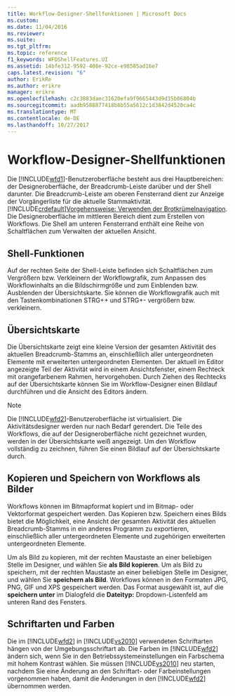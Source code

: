 ```yaml
---
title: Workflow-Designer-Shellfunktionen | Microsoft Docs
ms.custom: 
ms.date: 11/04/2016
ms.reviewer: 
ms.suite: 
ms.tgt_pltfrm: 
ms.topic: reference
f1_keywords: WFDShellFeatures.UI
ms.assetid: 14bfe312-9592-408e-92ce-e98585ad16e7
caps.latest.revision: "6"
author: ErikRe
ms.author: erikre
manager: erikre
ms.openlocfilehash: c2c3083daec31620efa9f9665443d9d35b06804b
ms.sourcegitcommit: aadb9588877418b8b55a5612c1d3842d4520ca4c
ms.translationtype: MT
ms.contentlocale: de-DE
ms.lasthandoff: 10/27/2017
---
```

# <a name="workflow-designer-shell-features"></a>Workflow-Designer-Shellfunktionen
Die [!INCLUDE[wfd1](../workflow-designer/includes/wfd1_md.md)]-Benutzeroberfläche besteht aus drei Hauptbereichen: der Designeroberfläche, der Breadcrumb-Leiste darüber und der Shell darunter. Die Breadcrumb-Leiste am oberen Fensterrand dient zur Anzeige der Vorgängerliste für die aktuelle Stammaktivität. [!INCLUDE[crdefault](../test/includes/crdefault_md.md)][Vorgehensweise: Verwenden der Brotkrümelnavigation](../workflow-designer/how-to-use-breadcrumb-navigation.md). Die Designeroberfläche im mittleren Bereich dient zum Erstellen von Workflows. Die Shell am unteren Fensterrand enthält eine Reihe von Schaltflächen zum Verwalten der aktuellen Ansicht.  
  
## <a name="shell-features"></a>Shell-Funktionen  
 Auf der rechten Seite der Shell-Leiste befinden sich Schaltflächen zum Vergrößern bzw. Verkleinern der Workflowgrafik, zum Anpassen des Workflowinhalts an die Bildschirmgröße und zum Einblenden bzw. Ausblenden der Übersichtskarte. Sie können die Workflowgrafik auch mit den Tastenkombinationen STRG++ und STRG+- vergrößern bzw. verkleinern.  
  
## <a name="overview-map"></a>Übersichtskarte  
 Die Übersichtskarte zeigt eine kleine Version der gesamten Aktivität des aktuellen Breadcrumb-Stamms an, einschließlich aller untergeordneten Elemente mit erweiterten untergeordneten Elementen. Der aktuell im Editor angezeigte Teil der Aktivität wird in einem Ansichtsfenster, einem Rechteck mit orangefarbenem Rahmen, hervorgehoben. Durch Ziehen des Rechtecks auf der Übersichtskarte können Sie im Workflow-Designer einen Bildlauf durchführen und die Ansicht des Editors ändern.  
  
> [!NOTE]
>  Die [!INCLUDE[wfd2](../workflow-designer/includes/wfd2_md.md)]-Benutzeroberfläche ist virtualisiert. Die Aktivitätsdesigner werden nur nach Bedarf gerendert. Die Teile des Workflows, die auf der Designeroberfläche nicht gezeichnet wurden, werden in der Übersichtskarte weiß angezeigt. Um den Workflow vollständig zu zeichnen, führen Sie einen Bildlauf auf der Übersichtskarte durch.  
  
## <a name="copying-or-saving-workflows-as-images"></a>Kopieren und Speichern von Workflows als Bilder  
 Workflows können im Bitmapformat kopiert und im Bitmap- oder Vektorformat gespeichert werden. Das Kopieren bzw. Speichern eines Bilds bietet die Möglichkeit, eine Ansicht der gesamten Aktivität des aktuellen Breadcrumb-Stamms in ein anderes Programm zu exportieren, einschließlich aller untergeordneten Elemente und zugehörigen erweiterten untergeordneten Elemente.  
  
 Um als Bild zu kopieren, mit der rechten Maustaste an einer beliebigen Stelle im Designer, und wählen Sie **als Bild kopieren**. Um als Bild zu speichern, mit der rechten Maustaste an einer beliebigen Stelle im Designer, und wählen Sie **speichern als Bild**. Workflows können in den Formaten JPG, PNG, GIF und XPS gespeichert werden. Das Format ausgewählt ist, auf die **speichern unter** im Dialogfeld die **Dateityp:** Dropdown-Listenfeld am unteren Rand des Fensters.  
  
## <a name="fonts-and-colors"></a>Schriftarten und Farben  
 Die im [!INCLUDE[wfd2](../workflow-designer/includes/wfd2_md.md)] in [!INCLUDE[vs2010](../misc/includes/vs2010_md.md)] verwendeten Schriftarten hängen von der Umgebungsschriftart ab. Die Farben im [!INCLUDE[wfd2](../workflow-designer/includes/wfd2_md.md)] ändern sich, wenn Sie in den Betriebssystemeinstellungen ein Farbschema mit hohem Kontrast wählen. Sie müssen [!INCLUDE[vs2010](../misc/includes/vs2010_md.md)] neu starten, nachdem Sie eine Änderung an den Schriftart- oder Farbeinstellungen vorgenommen haben, damit die Änderungen in den [!INCLUDE[wfd2](../workflow-designer/includes/wfd2_md.md)] übernommen werden.